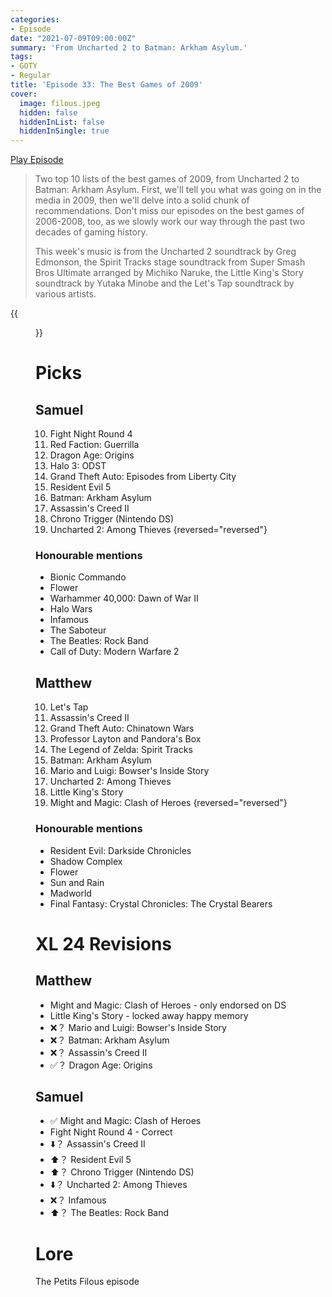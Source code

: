 ```yaml
---
categories:
- Episode
date: "2021-07-09T09:00:00Z"
summary: 'From Uncharted 2 to Batman: Arkham Asylum.'
tags:
- GOTY
- Regular
title: 'Episode 33: The Best Games of 2009'
cover: 
  image: filous.jpeg
  hidden: false
  hiddenInList: false
  hiddenInSingle: true
---
```


[Play Episode](https://shows.acast.com/the-back-page-a-video-games-podcast/episodes/6249ec71be92a6001320e9b9)
> Two top 10 lists of the best games of 2009, from Uncharted 2 to Batman: Arkham Asylum. First, we'll tell you what was going on in the media in 2009, then we'll delve into a solid chunk of recommendations. Don't miss our episodes on the best games of 2006-2008, too, as we slowly work our way through the past two decades of gaming history.
>
> This week's music is from the Uncharted 2 soundtrack by Greg Edmonson, the Spirit Tracks stage soundtrack from Super Smash Bros Ultimate arranged by Michiko Naruke, the Little King's Story soundtrack by Yutaka Minobe and the Let's Tap soundtrack by various artists.

{{<figure 
    src="filous.jpeg"
    alt="Filous" >}}

# Picks

## Samuel

10. Fight Night Round 4
9. Red Faction: Guerrilla
8. Dragon Age: Origins
7. Halo 3: ODST
6. Grand Theft Auto: Episodes from Liberty City
5. Resident Evil 5
4. Batman: Arkham Asylum
3. Assassin's Creed II
2. Chrono Trigger (Nintendo DS)
1. Uncharted 2: Among Thieves
{reversed="reversed"}

### Honourable mentions

- Bionic Commando
- Flower
- Warhammer 40,000: Dawn of War II
- Halo Wars
- Infamous
- The Saboteur
- The Beatles: Rock Band
- Call of Duty: Modern Warfare 2

## Matthew

10. Let's Tap
9. Assassin's Creed II
8. Grand Theft Auto: Chinatown Wars
7. Professor Layton and Pandora's Box
6. The Legend of Zelda: Spirit Tracks
5. Batman: Arkham Asylum
4. Mario and Luigi: Bowser's Inside Story
3. Uncharted 2: Among Thieves
2. Little King's Story
1. Might and Magic: Clash of Heroes
{reversed="reversed"}

### Honourable mentions

- Resident Evil: Darkside Chronicles
- Shadow Complex
- Flower
- Sun and Rain
- Madworld
- Final Fantasy: Crystal Chronicles: The Crystal Bearers

# XL 24 Revisions

## Matthew
- Might and Magic: Clash of Heroes - only endorsed on DS
- Little King's Story - locked away happy memory
- ❌？ Mario and Luigi: Bowser's Inside Story
- ❌？ Batman: Arkham Asylum
- ❌？ Assassin's Creed II
- ✅？ Dragon Age: Origins

## Samuel
- ✅ Might and Magic: Clash of Heroes
- Fight Night Round 4 - Correct
- ⬇️？ Assassin's Creed II
- ⬆️？ Resident Evil 5
- ⬆️？ Chrono Trigger (Nintendo DS)
- ⬇️？ Uncharted 2: Among Thieves
- ❌？ Infamous
- ⬆️？ The Beatles: Rock Band

# Lore

The Petits Filous episode
